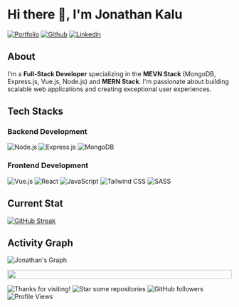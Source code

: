 # Hi there 👋, I'm Jonathan Kalu

[![Portfolio](https://img.shields.io/badge/-Portfolio-05122A?style=flat&logo=appveyor&logoColor=white)](https://itsn8k.vercel.app/)
[![Github](https://img.shields.io/badge/-Github-05122A?style=flat&logo=Github&logoColor=white)](https://github.com/itsn8k)
[![Linkedin](https://img.shields.io/badge/-LinkedIn-05122A?style=flat&logo=Linkedin&logoColor=white)](https://www.linkedin.com/in/jonathankalu)

## About

I'm a **Full-Stack Developer** specializing in the **MEVN Stack** (MongoDB, Express.js, Vue.js, Node.js) and **MERN Stack**. I'm passionate about building scalable web applications and creating exceptional user experiences.

## Tech Stacks

### Backend Development

![Node.js](https://img.shields.io/badge/Node.js-05122A?style=flat&logo=node.js&logoColor=white)
![Express.js](https://img.shields.io/badge/Express.js-05122A?style=flat&logo=express&logoColor=white)
![MongoDB](https://img.shields.io/badge/MongoDB-05122A?style=flat&logo=mongodb&logoColor=white)

### Frontend Development

![Vue.js](https://img.shields.io/badge/Vue.js-05122A?style=flat&logo=vue.js&logoColor=white)
![React](https://img.shields.io/badge/React-05122A?style=flat&logo=react&logoColor=white)
![JavaScript](https://img.shields.io/badge/JavaScript-05122A?style=flat&logo=javascript&logoColor=white)
![Tailwind CSS](https://img.shields.io/badge/Tailwind_CSS-05122A?style=flat&logo=tailwind-css&logoColor=white)
![SASS](https://img.shields.io/badge/Sass-05122A?style=flat&logo=sass&logoColor=white)

## Current Stat

<div>
<a href="https://git.io/streak-stats">
      <img src="https://streak-stats.demolab.com?user=itsn8k&theme=github-dark-blue&hide_longest_streak=false" alt="GitHub Streak" />
</a>
</div>

## Activity Graph

![Jonathan's Graph](https://github-readme-activity-graph.vercel.app/graph?username=itsn8k&custom_title=Jonathan's%20GitHub%20Activity%20Graph&bg_color=0d1017&color=e8edf3&line=e8edf3&point=e8edf3&area_color=FFFFFF&title_color=FFFFFF&area=true)

<img src="https://i.imgur.com/dBaSKWF.gif" height="20" width="100%">

![Thanks for visiting!](https://img.shields.io/badge/Thanks%20for%20visiting!-05122A)
![Star some repositories](https://img.shields.io/badge/Star%20⭐%20some%20repositories%20you%20find%20helpful!%20-05122A)
![GitHub followers](https://img.shields.io/github/followers/itsn8k?style=flat&logo=github&color=05122A&labelColor=05122A)
![Profile Views](https://komarev.com/ghpvc/?username=itsn8kv&style=flat&labelolor=05122A&color=05122A)
